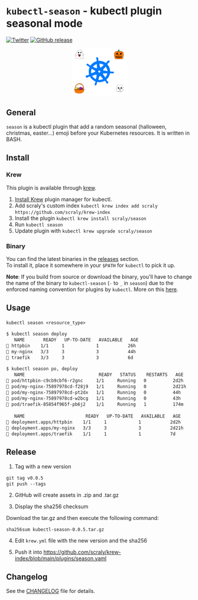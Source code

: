 # `kubectl-season` - kubectl plugin seasonal mode

[![Twitter](https://img.shields.io/badge/twitter-@scraly-blue.svg)](http://twitter.com/scraly)
[![GitHub release](https://img.shields.io/github/release/scraly/kubectl-halloween.svg)](https://github.com/scraly/kubectl-halloween/releases)

<p align="center">
    <img src="assets/logo.png" alt="kubectl-season" width="30%">
</p>

## General

`season` is a kubectl plugin that add a random seasonal (halloween, christmas, easter...) emoji before your Kubernetes resources.
It is written in BASH.

## Install

### Krew

This plugin is available through [krew](https://krew.dev).

1. [Install Krew](https://github.com/GoogleContainerTools/krew) plugin manager for kubectl.
2. Add scraly's custom index `kubectl krew index add scraly https://github.com/scraly/krew-index`
3. Install the plugin `kubectl krew install scraly/season`
4. Run `kubectl season`
5. Update plugin with `kubectl krew upgrade scraly/season`

### Binary

You can find the latest binaries in the [releases](https://github.com/scraly/kubectl-season/releases) section.  
To install it, place it somewhere in your `$PATH` for `kubectl` to pick it up.

**Note**: If you build from source or download the binary, you'll have to change the name of the binary to `kubectl-season` (`-` to `_` in `season`)
due to the enforced naming convention for plugins by `kubectl`. More on this [here](https://kubernetes.io/docs/tasks/extend-kubectl/kubectl-plugins/#naming-a-plugin).

## Usage

`kubectl season <resource_type>`

```
$ kubectl season deploy                                                                                                                        
   NAME       READY   UP-TO-DATE   AVAILABLE   AGE
🧟 httpbin    1/1     1            1           26h
🧟 my-nginx   3/3     3            3           44h
🧟 traefik    3/3     3            3           6d
```

```
$ kubectl season po, deploy 
   NAME                            READY   STATUS    RESTARTS   AGE
🎃 pod/httpbin-c9cb9cbf6-r2gnc     1/1     Running   0          2d2h
🎃 pod/my-nginx-75897978cd-f28j9   1/1     Running   0          2d21h
🎃 pod/my-nginx-75897978cd-pt2dx   1/1     Running   0          44h
🎃 pod/my-nginx-75897978cd-w2bcg   1/1     Running   0          43h
🎃 pod/traefik-85854f965f-pb6j2    1/1     Running   1          174m

   NAME                       READY   UP-TO-DATE   AVAILABLE   AGE
🎃 deployment.apps/httpbin    1/1     1            1           2d2h
🎃 deployment.apps/my-nginx   3/3     3            3           2d21h
🎃 deployment.apps/traefik    1/1     1            1           7d
```

## Release

1. Tag with a new version


```
git tag v0.0.5
git push --tags
```

2. GitHub will create assets in .zip and .tar.gz

3. Display the sha256 checksum

Download the tar.gz and then execute the following command:

```
sha256sum kubectl-season-0.0.5.tar.gz
```

4. Edit `krew.yml` file with the new version and the sha256

5. Push it into https://github.com/scraly/krew-index/blob/main/plugins/season.yaml

## Changelog

See the [CHANGELOG](CHANGELOG.md) file for details.
